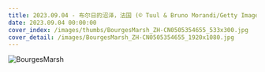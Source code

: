 ```yaml
---
title: 2023.09.04 - 布尔日的沼泽，法国 (© Tuul & Bruno Morandi/Getty Images)
date: 2023.09.04 00:00:00
cover_index: /images/thumbs/BourgesMarsh_ZH-CN0505354655_533x300.jpg
cover_detail: /images/BourgesMarsh_ZH-CN0505354655_1920x1080.jpg
---
```


![BourgesMarsh](/images/BourgesMarsh_ZH-CN0505354655_1920x1080.jpg)
